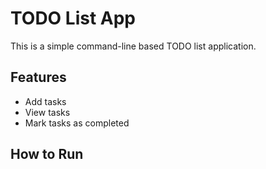 # TODO List App
This is a simple command-line based TODO list application.

## Features
- Add tasks
- View tasks
- Mark tasks as completed

## How to Run

